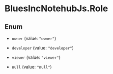 # BluesIncNotehubJs.Role

## Enum


* `owner` (value: `"owner"`)

* `developer` (value: `"developer"`)

* `viewer` (value: `"viewer"`)

* `null` (value: `"null"`)


